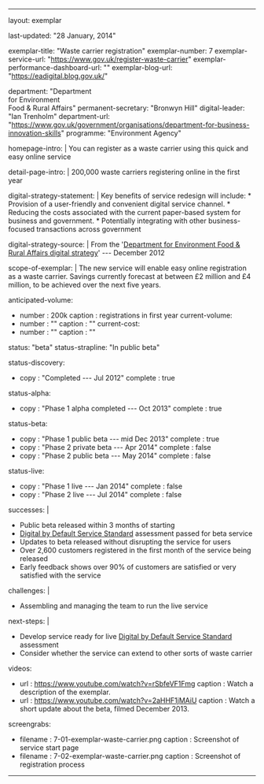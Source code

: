 ---

layout: exemplar

last-updated: "28 January, 2014"

exemplar-title: "Waste carrier registration"
exemplar-number: 7
exemplar-service-url: "https://www.gov.uk/register-waste-carrier"
exemplar-performance-dashboard-url: ""
exemplar-blog-url: "https://eadigital.blog.gov.uk/"


department: "Department<br>for Environment<br>Food & Rural Affairs"
permanent-secretary: "Bronwyn Hill"
digital-leader: "Ian Trenholm"
department-url: "https://www.gov.uk/government/organisations/department-for-business-innovation-skills"
programme: "Environment Agency"


homepage-intro: |
    You can register as a waste carrier using this quick and easy online service

detail-page-intro: |
    200,000 waste carriers registering online in the first year


digital-strategy-statement: |
    Key benefits of service redesign will include:
    * Provision of a user-friendly and convenient digital service channel.
    * Reducing the costs associated with the current paper-based system for business and government.
    * Potentially integrating with other business-focused transactions across government
    
digital-strategy-source: |
    From the '[Department for Environment Food & Rural Affairs digital strategy](https://www.gov.uk/government/publications/defra-digital-strategy-2012)' --- December 2012
    

scope-of-exemplar: |
    The new service will enable easy online registration as a waste carrier. Savings currently forecast at between £2 million and £4 million, to be achieved over the next five years.


anticipated-volume:
  - number  : 200k
    caption : registrations in first year
current-volume:
  - number  : ""
    caption : ""
current-cost:
  - number  : ""
    caption : ""


status: "beta"
status-strapline: "In public beta"

status-discovery:
  - copy        : "Completed --- Jul 2012"
    complete    : true

status-alpha:
  - copy        : "Phase 1 alpha completed --- Oct 2013"
    complete    : true

status-beta:
  - copy    : "Phase 1 public beta --- mid Dec 2013"
    complete  : true
  - copy    : "Phase 2 private beta --- Apr 2014"
    complete  : false
  - copy    : "Phase 2 public beta --- May 2014"
    complete  : false

status-live:
  - copy    : "Phase 1 live --- Jan 2014"
    complete  : false
  - copy    : "Phase 2 live --- Jul 2014"
    complete  : false


successes: |
  - Public beta released within 3 months of starting
  - [Digital by Default Service Standard](https://www.gov.uk/service-manual/digital-by-default) assessment passed for beta service 
  - Updates to beta released without disrupting the service for users
  - Over 2,600 customers registered in the first month of the service being released
  - Early feedback shows over 90% of customers are satisfied or very satisfied with the service 
  
challenges: |
  - Assembling and managing the team to run the live service 
  
next-steps: |
  -  Develop service ready for live [Digital by Default Service Standard](https://www.gov.uk/service-manual/digital-by-default) assessment
  - Consider whether the service can extend to other sorts of waste carrier
  

videos:
  - url   : https://www.youtube.com/watch?v=rSbfeVF1Fmg
    caption : Watch a description of the exemplar.
  - url   : https://www.youtube.com/watch?v=2aHHF1jMAiU
    caption : Watch a short update about the beta, filmed December 2013.


screengrabs:
  - filename    : 7-01-exemplar-waste-carrier.png
    caption     : Screenshot of service start page
  - filename    : 7-02-exemplar-waste-carrier.png
    caption     : Screenshot of registration process

---